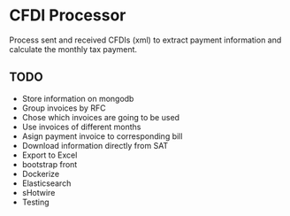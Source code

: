 # CFDI Processor 
Process sent and received CFDIs (xml) to extract payment information and calculate the monthly tax payment.

## TODO     

* Store information on mongodb
* Group invoices by RFC
* Chose which invoices are going to be used
* Use invoices of different months
* Asign payment invoice to corresponding bill
* Download information directly from SAT
* Export to Excel
* bootstrap front
* Dockerize
* Elasticsearch
* sHotwire
* Testing